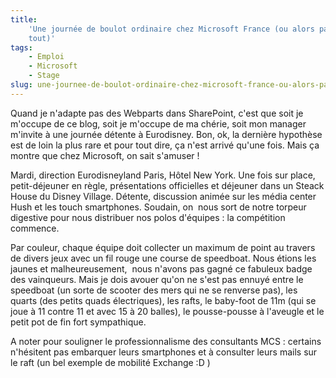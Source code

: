 ```yaml
---
title:
    'Une journée de boulot ordinaire chez Microsoft France (ou alors pas du
    tout)'
tags:
    - Emploi
    - Microsoft
    - Stage
slug: une-journee-de-boulot-ordinaire-chez-microsoft-france-ou-alors-pas-du-tout
---
```


Quand je n'adapte pas des Webparts dans SharePoint, c'est que soit je m'occupe
de ce blog, soit je m'occupe de ma chérie, soit mon manager m'invite à une
journée détente à Eurodisney. Bon, ok, la dernière hypothèse est de loin la plus
rare et pour tout dire, ça n'est arrivé qu'une fois. Mais ça montre que chez
Microsoft, on sait s'amuser&nbsp;!

Mardi, direction Eurodisneyland Paris, Hôtel New York. Une fois sur place,
petit-déjeuner en règle, présentations officielles et déjeuner dans un Steack
House du Disney Village. Détente, discussion animée sur les média center Hush et
les touch smartphones. Soudain, on  nous sort de notre torpeur digestive pour
nous distribuer nos polos d'équipes&nbsp;: la compétition commence.

Par couleur, chaque équipe doit collecter un maximum de point au travers de
divers jeux avec un fil rouge une course de speedboat. Nous étions les jaunes et
malheureusement,  nous n'avons pas gagné ce fabuleux badge des vainqueurs. Mais
je dois avouer qu'on ne s'est pas ennuyé entre le speedboat (un sorte de scooter
des mers qui ne se renverse pas), les quarts (des petits quads électriques), les
rafts, le baby-foot de 11m (qui se joue à 11 contre 11 et avec 15 à 20 balles),
le pousse-pousse à l'aveugle et le petit pot de fin fort sympathique.

A noter pour souligner le professionnalisme des consultants MCS&nbsp;: certains
n'hésitent pas embarquer leurs smartphones et à consulter leurs mails sur le
raft (un bel exemple de mobilité Exchange&nbsp;:D )
